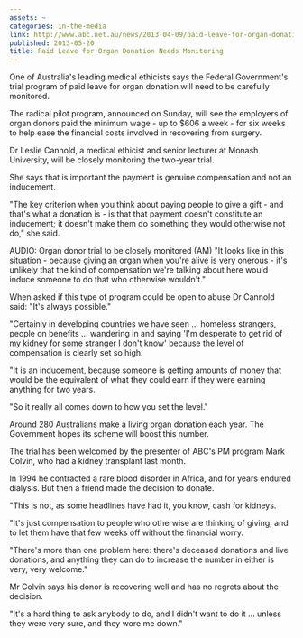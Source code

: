 ```yaml
---
assets: ~
categories: in-the-media
link: http://www.abc.net.au/news/2013-04-09/paid-leave-for-organ-donation-needs-monitoring/4615858
published: 2013-05-20
title: Paid Leave for Organ Donation Needs Monitoring
---
```

One of Australia's leading medical ethicists says the Federal Government's trial program of paid leave for organ donation will need to be carefully monitored.

The radical pilot program, announced on Sunday, will see the employers of organ donors paid the minimum wage - up to $606 a week - for six weeks to help ease the financial costs involved in recovering from surgery.

Dr Leslie Cannold, a medical ethicist and senior lecturer at Monash University, will be closely monitoring the two-year trial.

She says that is important the payment is genuine compensation and not an inducement.

"The key criterion when you think about paying people to give a gift - and that's what a donation is - is that that payment doesn't constitute an inducement; it doesn't make them do something they would otherwise not do," she said.


AUDIO: Organ donor trial to be closely monitored (AM)
"It looks like in this situation - because giving an organ when you're alive is very onerous - it's unlikely that the kind of compensation we're talking about here would induce someone to do that who otherwise wouldn't."

When asked if this type of program could be open to abuse Dr Cannold said: "It's always possible."

"Certainly in developing countries we have seen ... homeless strangers, people on benefits ... wandering in and saying 'I'm desperate to get rid of my kidney for some stranger I don't know' because the level of compensation is clearly set so high.

"It is an inducement, because someone is getting amounts of money that would be the equivalent of what they could earn if they were earning anything for two years.

"So it really all comes down to how you set the level."

Around 280 Australians make a living organ donation each year. The Government hopes its scheme will boost this number.

The trial has been welcomed by the presenter of ABC's PM program Mark Colvin, who had a kidney transplant last month.

In 1994 he contracted a rare blood disorder in Africa, and for years endured dialysis. But then a friend made the decision to donate.

"This is not, as some headlines have had it, you know, cash for kidneys.

"It's just compensation to people who otherwise are thinking of giving, and to let them have that few weeks off without the financial worry.

"There's more than one problem here: there's deceased donations and live donations, and anything they can do to increase the number in either is very, very welcome."

Mr Colvin says his donor is recovering well and has no regrets about the decision.

"It's a hard thing to ask anybody to do, and I didn't want to do it ... unless they were very sure, and they wore me down."